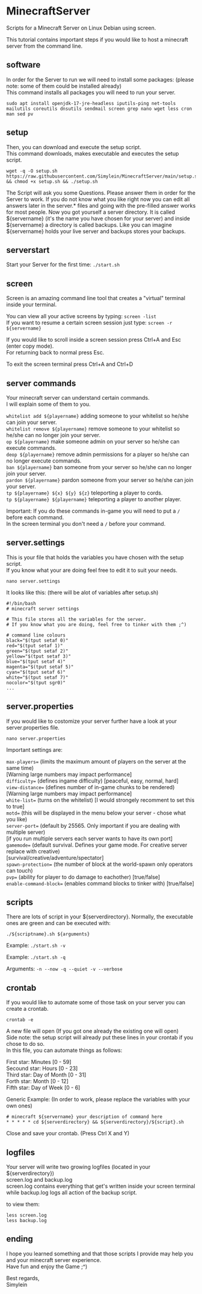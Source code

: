MinecraftServer
===============
Scripts for a Minecraft Server on Linux Debian using screen.

This tutorial contains important steps if you would like to host a minecraft server from the command line.
## software
In order for the Server to run we will need to install some packages: (please note: some of them could be installed already) <br>
This command installs all packages you will need to run your server.
```
sudo apt install openjdk-17-jre-headless iputils-ping net-tools mailutils coreutils dnsutils sendmail screen grep nano wget less cron man sed pv
```
## setup
Then, you can download and execute the setup script. <br>
This command downloads, makes executable and executes the setup script. 
```
wget -q -O setup.sh https://raw.githubusercontent.com/Simylein/MinecraftServer/main/setup.sh && chmod +x setup.sh && ./setup.sh
```
The Script will ask you some Questions. Please answer them in order for the Server to work. If you do not know what you like right now you can edit all answers later in the server.* files and going with the pre-filled answer works for most people. Now you got yourself a server directory. It is called ${servername} (it's the name you have chosen for your server) and inside ${servername} a directory is called backups. Like you can imagine ${servername} holds your live server and backups stores your backups.
## serverstart
Start your Server for the first time: `./start.sh`

## screen
Screen is an amazing command line tool that creates a "virtual" terminal inside your terminal.

You can view all your active screens by typing: `screen -list`
<br>
If you want to resume a certain screen session just type: `screen -r ${servername}`

If you would like to scroll inside a screen session press Ctrl+A and Esc (enter copy mode). <br>
For returning back to normal press Esc.

To exit the screen terminal press Ctrl+A and Ctrl+D
## server commands
Your minecraft server can understand certain commands. <br>
I will explain some of them to you.

`whitelist add ${playername}` adding someone to your whitelist so he/she can join your server. <br>
`whitelist remove ${playername}` remove someone to your whitelist so he/she can no longer join your server. <br>
`op ${playername}` make someone admin on your server so he/she can execute commands. <br>
`deop ${playername}` remove admin permissions for a player so he/she can no longer execute commands. <br>
`ban ${playername}` ban someone from your server so he/she can no longer join your server. <br>
`pardon ${playername}` pardon someone from your server so he/she can join your server. <br>
`tp ${playername} ${x} ${y} ${z}` teleporting a player to cords. <br>
`tp ${playername} ${playername}` teleporting a player to another player.

Important: If you do these commands in-game you will need to put a `/` before each command. <br>
In the screen terminal you don't need a `/` before your command.
## server.settings
This is your file that holds the variables you have chosen with the setup script. <br>
If you know what your are doing feel free to edit it to suit your needs.
```
nano server.settings
```
It looks like this: (there will be alot of variables after setup.sh)
```
#!/bin/bash
# minecraft server settings

# This file stores all the variables for the server.
# If you know what you are doing, feel free to tinker with them ;^)

# command line colours
black="$(tput setaf 0)"
red="$(tput setaf 1)"
green="$(tput setaf 2)"
yellow="$(tput setaf 3)"
blue="$(tput setaf 4)"
magenta="$(tput setaf 5)"
cyan="$(tput setaf 6)"
white="$(tput setaf 7)"
nocolor="$(tput sgr0)"
...
```
## server.properties
If you would like to costomize your server further have a look at your server.properties file. 
```
nano server.properties
```
Important settings are:

`max-players=`          (limits the maximum amount of players on the server at the same time) <br>
                        [Warning large numbers may impact performance] <br>
`difficulty=`           (defines ingame difficulty) [peaceful, easy, normal, hard] <br>
`view-distance=`        (defines number of in-game chunks to be rendered) <br>
                        [Warning large numbers may impact performance] <br>
`white-list=`           (turns on the whitelist) [I would strongely recomment to set this to true] <br>
`motd=`                 (this will be displayed in the menu below your server - chose what you like) <br>
`server-port=`          (default by 25565. Only important if you are dealing with multiple server) <br>
                        [if you run multiple servers each server wants to have its own port] <br>
`gamemode=`             (default survival. Defines your game mode. For creative server replace with creative) <br>
                        [survival/creative/adventure/spectator] <br>
`spawn-protection=`     (the number of block at the world-spawn only operators can touch) <br>
`pvp=`                  (ability for player to do damage to eachother) [true/false] <br>
`enable-command-block=` (enables command blocks to tinker with) [true/false] <br>

## scripts
There are lots of script in your ${serverdirectory}. Normally, the executable ones are green and can be executed with:

```
./${scriptname}.sh ${arguments}
```

Example: `./start.sh -v`

Example: `./start.sh -q`

Arguments: `-n --now -q --quiet -v --verbose`

## crontab
If you would like to automate some of those task on your server you can create a crontab.
```
crontab -e
```
A new file will open (If you got one already the existing one will open) <br>
Side note: the setup script will already put these lines in your crontab if you chose to do so. <br>
In this file, you can automate things as follows: <br>

First star: Minutes [0 - 59] <br>
Secound star: Hours [0 - 23] <br>
Third star: Day of Month [0 - 31] <br>
Forth star: Month [0 - 12] <br>
Fifth star: Day of Week [0 - 6]

Generic Example: (In order to work, please replace the variables with your own ones)
```
# minecraft ${servername} your description of command here
* * * * * cd ${serverdirectory} && ${serverdirectory}/${script}.sh
```
Close and save your crontab. (Press Ctrl X and Y)
## logfiles
Your server will write two growing logfiles (located in your ${serverdirectory}) <br>
screen.log and backup.log <br>
screen.log contains everything that get's written inside your screen terminal while backup.log logs all action of the backup script.

to view them:
```
less screen.log
less backup.log
```
## ending
I hope you learned something and that those scripts I provide may help you and your minecraft server experience. <br>
Have fun and enjoy the Game ;^)

Best regards, <br>
Simylein
